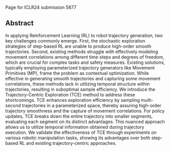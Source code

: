 Page for ICLR24 submission 5877

## Abstract

In applying Reinforcement Learning (RL) to robot trajectory generation, two key challenges commonly emerge. First, the stochastic exploration strategies of step-based RL are unable to produce high-order smooth trajectories. Second, existing methods struggle with effectively modeling movement correlations among different time steps and degrees of freedom, which are crucial for complex tasks and safety measures. Existing solutions, typically employing parameterized trajectory generators like Movement Primitives (MP), frame the problem as contextual optimization. While effective in generating smooth trajectories and capturing some movement correlations, these methods lack in utilizing temporal structure within trajectories, resulting in suboptimal sample efficiency. We introduce the Trajectory-Centric Exploration (TCE) method to address these shortcomings. TCE enhances exploration efficiency by sampling multi-second trajectories in a parameterized space, thereby assuring high-order trajectory smoothness and the capture of movement correlations. For policy updates, TCE breaks down the entire trajectory into smaller segments, evaluating each segment on its distinct advantages. This nuanced approach allows us to utilize temporal information obtained during trajectory execution.
We validate the effectiveness of TCE through experiments on various robotic manipulation tasks, showing its advantages over both step-based RL and existing trajectory-centric approaches.

